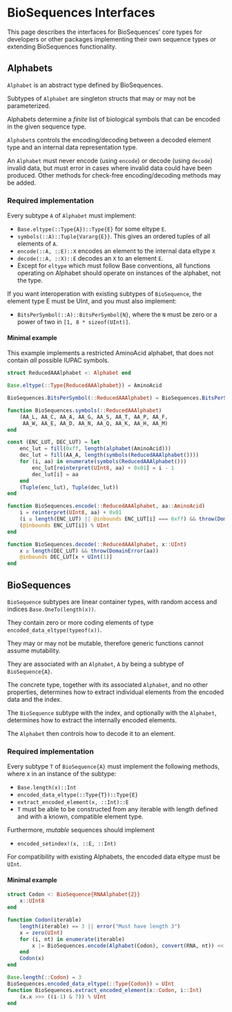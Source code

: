 # BioSequences Interfaces

This page describes the interfaces for BioSequences' core types for
developers or other packages implementing their own sequence types or extending
BioSequences functionality.

## Alphabets

`Alphabet` is an abstract type defined by BioSequences.

Subtypes of `Alphabet` are singleton structs that may or may not be parameterized.

Alphabets determine a _finite_ list of biological symbols that can be encoded in
the given sequence type.

`Alphabet`s controls the encoding/decoding between a decoded element type and an
internal data representation type.

An `Alphabet` must never encode (using `encode`) or decode (using `decode`) invalid
data, but must error in cases where invalid data could have been produced.
Other methods for check-free encoding/decoding methods may be added.

### Required implementation

Every subtype `A` of `Alphabet` must implement:

- `Base.eltype(::Type{A})::Type{E}` for some eltype `E`.
- `symbols(::A)::Tuple{Vararg{E}}`. This gives an ordered tuples of all elements of `A`.
- `encode(::A, ::E)::X` encodes an element to the internal data eltype `X`
- `decode(::A, ::X)::E` decodes an `X` to an element `E`.
- Except for `eltype` which must follow Base conventions, all functions
  operating on Alphabet should operate on instances of the alphabet, not the type.

If you want interoperation with existing subtypes of `BioSequence`, the element type E must be UInt, and you must also implement:

- `BitsPerSymbol(::A)::BitsPerSymbol{N}`, where the `N` must be zero or a power
  of two in `[1, 8 * sizeof(UInt)]`.

#### Minimal example

This example implements a restricted AminoAcid alphabet, that does not contain
_all_ possible IUPAC symbols.

```julia
struct ReducedAAAlphabet <: Alphabet end

Base.eltype(::Type{ReducedAAAlphabet}) = AminoAcid

BioSequences.BitsPerSymbol(::ReducedAAAlphabet) = BioSequences.BitsPerSymbol{4}()

function BioSequences.symbols(::ReducedAAAlphabet)
    (AA_L, AA_C, AA_A, AA_G, AA_S, AA_T, AA_P, AA_F,
     AA_W, AA_E, AA_D, AA_N, AA_Q, AA_K, AA_H, AA_M)
end

const (ENC_LUT, DEC_LUT) = let
    enc_lut = fill(0xff, length(alphabet(AminoAcid)))
    dec_lut = fill(AA_A, length(symbols(ReducedAAAlphabet())))
    for (i, aa) in enumerate(symbols(ReducedAAAlphabet()))
        enc_lut[reinterpret(UInt8, aa) + 0x01] = i - 1
        dec_lut[i] = aa
    end
    (Tuple(enc_lut), Tuple(dec_lut))
end

function BioSequences.encode(::ReducedAAAlphabet, aa::AminoAcid)
    i = reinterpret(UInt8, aa) + 0x01
    (i ≥ length(ENC_LUT) || @inbounds ENC_LUT[i] === 0xff) && throw(DomainError(aa))
    (@inbounds ENC_LUT[i]) % UInt
end

function BioSequences.decode(::ReducedAAAlphabet, x::UInt)
    x ≥ length(DEC_LUT) && throw(DomainError(aa))
    @inbounds DEC_LUT[x + UInt(1)]
end
```

## BioSequences

`BioSequence` subtypes are linear container types, with random access and indices
`Base.OneTo(length(x))`.

They contain zero or more coding elements of type `encoded_data_eltype(typeof(x))`.

They may or may not be mutable, therefore generic functions cannot assume mutability.

They are associated with an `Alphabet`, `A` by being a subtype of `BioSequence{A}`.

The concrete type, together with its associated `Alphabet`, and no other
properties, determines how to extract individual elements from the encoded data
and the index.

The `BioSequence` subtype with the index, and optionally with the `Alphabet`,
determines how to extract the internally encoded elements.

The `Alphabet` then controls how to decode it to an element.

### Required implementation

Every subtype `T` of `BioSequence{A}` must implement the following methods,
where x in an instance of the subtype:

- `Base.length(x)::Int`
- `encoded_data_eltype(::Type{T})::Type{E}`
- `extract_encoded_element(x, ::Int)::E`
- `T` must be able to be constructed from any iterable with length defined and
  with a known, compatible element type.

Furthermore, _mutable_ sequences should implement

- `encoded_setindex!(x, ::E, ::Int)`

For compatibility with existing Alphabets, the encoded data eltype must be `UInt`.

#### Minimal example

```julia
struct Codon <: BioSequence{RNAAlphabet{2}}
    x::UInt8
end

function Codon(iterable)
    length(iterable) == 3 || error("Must have length 3")
    x = zero(UInt)
    for (i, nt) in enumerate(iterable)
        x |= BioSequences.encode(Alphabet(Codon), convert(RNA, nt)) << (6-2i)
    end
    Codon(x)
end 

Base.length(::Codon) = 3
BioSequences.encoded_data_eltype(::Type{Codon}) = UInt
function BioSequences.extract_encoded_element(x::Codon, i::Int)
    (x.x >>> ((i-1) & 7)) % UInt
end
```